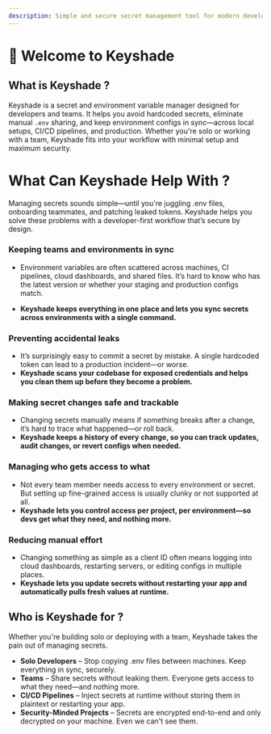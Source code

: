 ```yaml
---
description: Simple and secure secret management tool for modern developers
---
```


# 👋 Welcome to Keyshade

## What is Keyshade ?
Keyshade is a secret and environment variable manager designed for developers and teams. It helps you avoid hardcoded secrets, eliminate manual `.env` sharing, and keep environment configs in sync—across local setups, CI/CD pipelines, and production. Whether you're solo or working with a team, Keyshade fits into your workflow with minimal setup and maximum security.

# What Can Keyshade Help With ?

Managing secrets sounds simple—until you're juggling .env files, onboarding teammates, and patching leaked tokens. Keyshade helps you solve these problems with a developer-first workflow that’s secure by design.
### Keeping teams and environments in sync
- Environment variables are often scattered across machines, CI pipelines, cloud dashboards, and shared files. It’s hard to know who has the latest version or whether your staging and production configs match.

- **Keyshade keeps everything in one place and lets you sync secrets across environments with a single command.**

### Preventing accidental leaks
- It’s surprisingly easy to commit a secret by mistake. A single hardcoded token can lead to a production incident—or worse.
- **Keyshade scans your codebase for exposed credentials and helps you clean them up before they become a problem.**

### Making secret changes safe and trackable
- Changing secrets manually means if something breaks after a change, it’s hard to trace what happened—or roll back.
- **Keyshade keeps a history of every change, so you can track updates, audit changes, or revert configs when needed.**

### Managing who gets access to what
- Not every team member needs access to every environment or secret. But setting up fine-grained access is usually clunky or not supported at all.
- **Keyshade lets you control access per project, per environment—so devs get what they need, and nothing more.**

### Reducing manual effort
- Changing something as simple as a client ID often means logging into cloud dashboards, restarting servers, or editing configs in multiple places.
- **Keyshade lets you update secrets without restarting your app and automatically pulls fresh values at runtime.**

## Who is Keyshade for ?
Whether you're building solo or deploying with a team, Keyshade takes the pain out of managing secrets.
- **Solo Developers** – Stop copying .env files between machines. Keep everything in sync, securely.
- **Teams** – Share secrets without leaking them. Everyone gets access to what they need—and nothing more.
- **CI/CD Pipelines** – Inject secrets at runtime without storing them in plaintext or restarting your app.
- **Security-Minded Projects** – Secrets are encrypted end-to-end and only decrypted on your machine. Even we can't see them.
